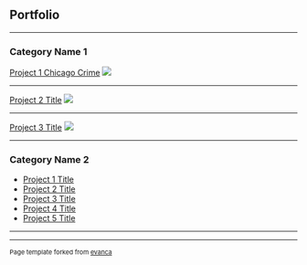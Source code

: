 ## Portfolio

---

### Category Name 1 

[Project 1 Chicago Crime]([/sample_page](https://github.com/ralfwelvers/project1_chicago_crime))
<img src="![image](https://github.com/aliciahlavac/aliciahlavac.github.io/assets/127240852/0f991421-4752-4401-8fc6-1ef13a37d594)"/>

---
[Project 2 Title](/pdf/sample_presentation.pdf)
<img src="images/dummy_thumbnail.jpg?raw=true"/>

---
[Project 3 Title](http://example.com/)
<img src="images/dummy_thumbnail.jpg?raw=true"/>

---

### Category Name 2

- [Project 1 Title](http://example.com/)
- [Project 2 Title](http://example.com/)
- [Project 3 Title](http://example.com/)
- [Project 4 Title](http://example.com/)
- [Project 5 Title](http://example.com/)

---




---
<p style="font-size:11px">Page template forked from <a href="https://github.com/evanca/quick-portfolio">evanca</a></p>
<!-- Remove above link if you don't want to attibute -->
